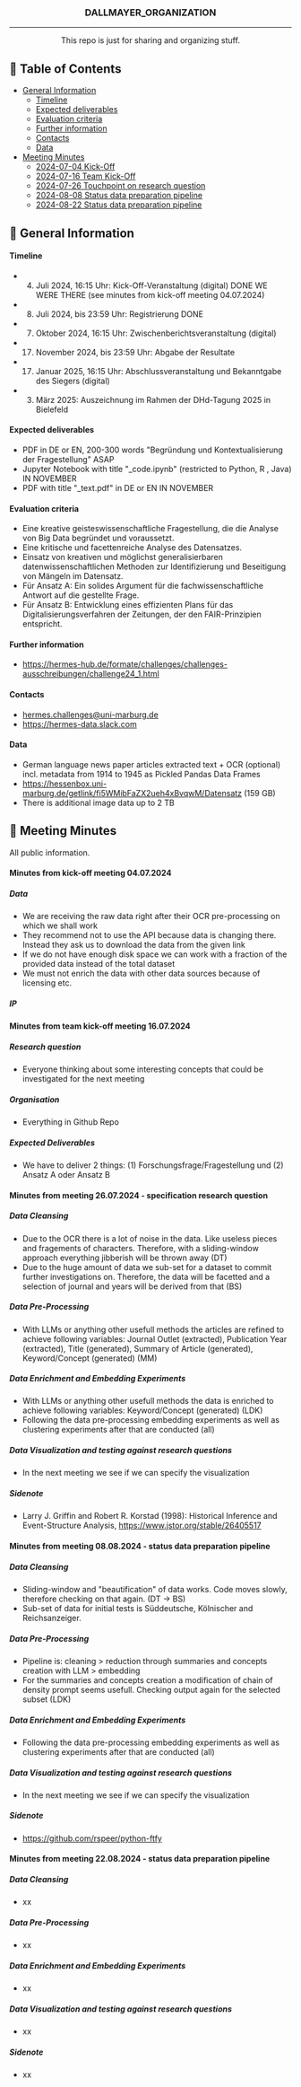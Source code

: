 <h3 align="center">DALLMAYER_ORGANIZATION</h3>

---

<p align="center"> This repo is just for sharing and organizing stuff.
    <br> 
</p>

## 📝 Table of Contents
* [General Information](#1)
  * [Timeline](#1.1)
  * [Expected deliverables](#1.2)
  * [Evaluation criteria](#1.3)
  * [Further information](#1.4)
  * [Contacts](#1.5)
  * [Data](#1.6)
* [Meeting Minutes](#2)
  * [2024-07-04 Kick-Off](#2.1)
  * [2024-07-16 Team Kick-Off](#2.2)
  * [2024-07-26 Touchpoint on research question](#2.3)
  * [2024-08-08 Status data preparation pipeline](#2.4)
  * [2024-08-22 Status data preparation pipeline](#2.5)


## 🧐 General Information <a name = "1"></a>

#### Timeline <a name = "1.1"></a>
- 4. Juli 2024, 16:15 Uhr: Kick-Off-Veranstaltung (digital) DONE WE WERE THERE (see minutes from kick-off meeting 04.07.2024)
- 8. Juli 2024, bis 23:59 Uhr: Registrierung DONE
- 7. Oktober 2024, 16:15 Uhr: Zwischenberichtsveranstaltung (digital)
- 17. November 2024, bis 23:59 Uhr: Abgabe der Resultate
- 17. Januar 2025, 16:15 Uhr: Abschlussveranstaltung und Bekanntgabe des Siegers (digital)
- 3. März 2025: Auszeichnung im Rahmen der DHd-Tagung 2025 in Bielefeld

#### Expected deliverables <a name = "1.2"></a>
- PDF in DE or EN, 200-300 words "Begründung und Kontextualisierung der Fragestellung" ASAP
- Jupyter Notebook with title "_code.ipynb" (restricted to Python, R , Java) IN NOVEMBER
- PDF with title "_text.pdf" in DE or EN IN NOVEMBER

#### Evaluation criteria <a name = "1.3"></a>
- Eine kreative geisteswissenschaftliche Fragestellung, die die Analyse von Big Data begründet und voraussetzt.
- Eine kritische und facettenreiche Analyse des Datensatzes.
- Einsatz von kreativen und möglichst generalisierbaren datenwissenschaftlichen Methoden zur Identifizierung und Beseitigung von Mängeln im Datensatz.
- Für Ansatz A: Ein solides Argument für die fachwissenschaftliche Antwort auf die gestellte Frage.
- Für Ansatz B: Entwicklung eines effizienten Plans für das Digitalisierungsverfahren der Zeitungen, der den FAIR-Prinzipien entspricht.
  
#### Further information <a name = "1.4"></a>
- https://hermes-hub.de/formate/challenges/challenges-ausschreibungen/challenge24_1.html

#### Contacts <a name = "1.5"></a>
- hermes.challenges@uni-marburg.de
- https://hermes-data.slack.com

#### Data <a name = "1.6"></a>
- German language news paper articles extracted text + OCR (optional) incl. metadata from 1914 to 1945 as Pickled Pandas Data Frames
- https://hessenbox.uni-marburg.de/getlink/fi5WMibFaZX2ueh4xBvqwM/Datensatz (159 GB)
- There is additional image data up to 2 TB

## 🧐 Meeting Minutes <a name = "2"></a>
All public information.
#### Minutes from kick-off meeting 04.07.2024 <a name = "2.1"></a>
##### Data <a name = "2.1.1"></a>
- We are receiving the raw data right after their OCR pre-processing on which we shall work
- They recommend not to use the API because data is changing there. Instead they ask us to download the data from the given link
- If we do not have enough disk space we can work with a fraction of the provided data instead of the total dataset
- We must not enrich the data with other data sources because of licensing etc.

##### IP <a name = "2.1.2"></a>

#### Minutes from team kick-off meeting 16.07.2024 <a name = "2.2"></a>
##### Research question <a name = "2.2.1"></a>
- Everyone thinking about some interesting concepts that could be investigated for the next meeting

##### Organisation <a name = "2.2.2"></a>
- Everything in Github Repo

##### Expected Deliverables <a name = "2.2.3"></a>
- We have to deliver 2 things: (1) Forschungsfrage/Fragestellung und (2) Ansatz A oder Ansatz B

#### Minutes from meeting 26.07.2024 - specification research question <a name = "2.3"></a>
##### Data Cleansing <a name = "2.3.1"></a>
- Due to the OCR there is a lot of noise in the data. Like useless pieces and fragements of characters. Therefore, with a sliding-window approach everything jibberish will be thrown away (DT)
- Due to the huge amount of data we sub-set for a dataset to commit further investigations on. Therefore, the data will be facetted and a selection of journal and years will be derived from that (BS)
  
##### Data Pre-Processing <a name = "2.3.2"></a>
- With LLMs or anything other usefull methods the articles are refined to achieve following variables: Journal Outlet (extracted), Publication Year (extracted), Title (generated), Summary of Article (generated), Keyword/Concept (generated) (MM)
  
##### Data Enrichment and Embedding Experiments <a name = "2.3.3"></a>
- With LLMs or anything other usefull methods the data is enriched to achieve following variables: Keyword/Concept (generated) (LDK)
- Following the data pre-processing embedding experiments as well as clustering experiments after that are conducted (all)
  
##### Data Visualization and testing against research questions <a name = "2.3.4"></a>
- In the next meeting we see if we can specify the visualization

##### Sidenote <a name = "2.3.5"></a>  
- Larry J. Griffin and Robert R. Korstad (1998): Historical Inference and Event-Structure Analysis, https://www.jstor.org/stable/26405517

#### Minutes from meeting 08.08.2024 - status data preparation pipeline <a name = "2.4"></a>
##### Data Cleansing <a name = "2.4.1"></a>
- Sliding-window and "beautification" of data works. Code moves slowly, therefore checking on that again. (DT -> BS)
- Sub-set of data for initial tests is Süddeutsche, Kölnischer and Reichsanzeiger.
  
##### Data Pre-Processing <a name = "2.4.2"></a>
- Pipeline is: cleaning > reduction through summaries and concepts creation with LLM > embedding
- For the summaries and concepts creation a modification of chain of density prompt seems usefull. Checking output again for the selected subset (LDK)
  
##### Data Enrichment and Embedding Experiments <a name = "2.4.3"></a>
- Following the data pre-processing embedding experiments as well as clustering experiments after that are conducted (all)
  
##### Data Visualization and testing against research questions <a name = "2.4.4"></a>
- In the next meeting we see if we can specify the visualization

##### Sidenote <a name = "2.4.5"></a>  
- https://github.com/rspeer/python-ftfy

#### Minutes from meeting 22.08.2024 - status data preparation pipeline <a name = "2.5"></a>
##### Data Cleansing <a name = "2.5.1"></a>
- xx
  
##### Data Pre-Processing <a name = "2.5.2"></a>
- xx
  
##### Data Enrichment and Embedding Experiments <a name = "2.5.3"></a>
- xx
  
##### Data Visualization and testing against research questions <a name = "2.5.4"></a>
- xx

##### Sidenote <a name = "2.5.5"></a>  
- xx

